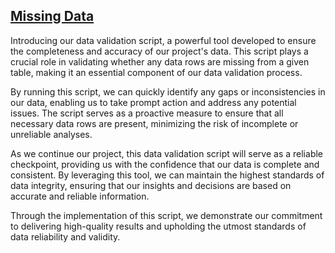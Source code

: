 ## [Missing Data](https://github.com/Hamzahmed/Work_Projects/tree/main/Missing%20Data)

Introducing our data validation script, a powerful tool developed to ensure the completeness and accuracy of our project's data. This script plays a crucial role in validating whether any data rows are missing from a given table, making it an essential component of our data validation process.

By running this script, we can quickly identify any gaps or inconsistencies in our data, enabling us to take prompt action and address any potential issues. The script serves as a proactive measure to ensure that all necessary data rows are present, minimizing the risk of incomplete or unreliable analyses.

As we continue our project, this data validation script will serve as a reliable checkpoint, providing us with the confidence that our data is complete and consistent. By leveraging this tool, we can maintain the highest standards of data integrity, ensuring that our insights and decisions are based on accurate and reliable information.

Through the implementation of this script, we demonstrate our commitment to delivering high-quality results and upholding the utmost standards of data reliability and validity.
